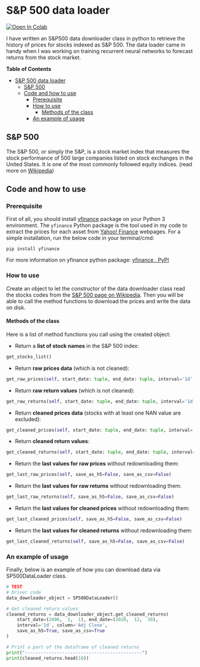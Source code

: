 
# S&P 500 data loader
[![Open In Colab](https://colab.research.google.com/assets/colab-badge.svg)](https://colab.research.google.com/drive/17EmGwu6_bgm7KqQcImlunCJVaDeocMIB?usp=sharing)

I have written an S&P500 data downloader class in python to retrieve the history of prices for stocks indexed as S&P 500. The data loader came in handy when I was working on training recurrent neural networks to forecast returns from the stock market.

**Table of Contents**
- [S&P 500 data loader](#sp-500-data-loader)
	- [S&P 500](#sp-500)
	- [Code and how to use](#code-and-how-to-use)
		- [Prerequisite](#prerequisite)
		- [How to use](#how-to-use)
			- [Methods of the class](#methods-of-the-class)
		- [An example of usage](#an-example-of-usage)

## S&P 500 
The S&P 500, or simply the S&P, is a stock market index that measures the stock performance of 500 large companies listed on stock exchanges in the United States. It is one of the most commonly followed equity indices. (read more on [Wikipedia](https://en.wikipedia.org/wiki/S%26P_500))
## Code and how to use
### Prerequisite 
First of all, you should install [yfinance](https://pypi.org/project/yfinance/) package on your Python 3 environment. The `yfinance` Python package is the tool used in my code to extract the prices for each asset from [Yahoo! Finance](http://finance.yahoo.com/ "Yahoo! Finance is a media property that is part of the Yahoo! network, which, since 2017, is owned by Verizon Media. It provides financial news, data, and commentary, including stock quotes, press releases, financial reports, and original content. It also offers some online tools for personal finance management.") webpages.
For a simple installation, run the below code in your terminal/cmd:
```
pip install yfinance
```
For more information on yfinance python package: [yfinance . PyPI](https://pypi.org/project/yfinance/)
### How to use
Create an object to let the constructor of the data downloader class read the stocks codes from the [S&P 500 page on Wikipedia](https://en.wikipedia.org/wiki/S%26P_500). Then you will be able to call the method functions to download the prices and write the data on disk.

#### Methods of the class
Here is a list of method functions you call using the created object:


- Return a **list of stock names** in the S&P 500 index:
```python
get_stocks_list()
```

- Return **raw prices data** (which is not cleaned):

```python
get_raw_prices(self, start_date: tuple, end_date: tuple, interval='1d', column='Adj Close', save_as_h5=False, save_as_csv=False)
```

- Return **raw return values** (which is not cleaned):
```python
get_raw_returns(self, start_date: tuple, end_date: tuple, interval='1d', column='Adj Close', save_as_h5=False, save_as_csv=False)
```

- Return **cleaned prices data** (stocks with at least one NAN value are excluded):
```python
get_cleaned_prices(self, start_date: tuple, end_date: tuple, interval='1d', column='Adj Close', save_as_h5=False, save_as_csv=False)
```

- Return **cleaned return values**:
```python
get_cleaned_returns(self, start_date: tuple, end_date: tuple, interval='1d', column='Adj Close', save_as_h5=False, save_as_csv=False)
```

- Return the **last values for raw prices** without redownloading them:
```python
get_last_raw_prices(self, save_as_h5=False, save_as_csv=False)
```

- Return the **last values for raw returns** without redownloading them:
```python
get_last_raw_returns(self, save_as_h5=False, save_as_csv=False)
```

- Return the **last values for cleaned prices** without redownloading them:
```python
get_last_cleaned_prices(self, save_as_h5=False, save_as_csv=False)
```

- Return the **last values for cleaned returns** without redownloading them:
```python
get_last_cleaned_returns(self, save_as_h5=False, save_as_csv=False)
```
### An example of usage
Finally, below is an example of how you can download data via SP500DataLoader class.
```python
# TEST
# Driver code
data_downloader_object = SP500DataLoader()

# Get cleaned return values
cleaned_returns = data_downloader_object.get_cleaned_returns(
	start_date=(2006,  1,  1), end_date=(2020,  12,  30),
	interval='1d', column='Adj Close',
	save_as_h5=True, save_as_csv=True
)

# Print a part of the dataframe of cleaned returns
print("--------------------------------------------")
print(cleaned_returns.head(10))
```
